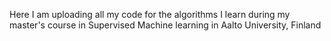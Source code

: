 Here I am uploading all my code for the algorithms I learn during my master's course in Supervised Machine learning in Aalto University, Finland
